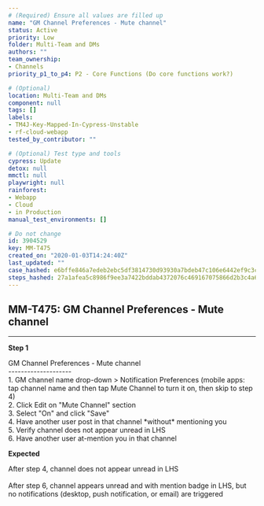 ```yaml
---
# (Required) Ensure all values are filled up
name: "GM Channel Preferences - Mute channel"
status: Active
priority: Low
folder: Multi-Team and DMs
authors: ""
team_ownership:
- Channels
priority_p1_to_p4: P2 - Core Functions (Do core functions work?)

# (Optional)
location: Multi-Team and DMs
component: null
tags: []
labels:
- TM4J-Key-Mapped-In-Cypress-Unstable
- rf-cloud-webapp
tested_by_contributor: ""

# (Optional) Test type and tools
cypress: Update
detox: null
mmctl: null
playwright: null
rainforest:
- Webapp
- Cloud
- in Production
manual_test_environments: []

# Do not change
id: 3904529
key: MM-T475
created_on: "2020-01-03T14:24:40Z"
last_updated: ""
case_hashed: e6bffe846a7edeb2ebc5df3814730d93930a7bdeb47c106e6442ef9c3ce87042548c84e3b71c51ff7cb81e3a7389f5a9
steps_hashed: 27a1afea5c8986f9ee3a7422bddab4372076c469167075866d2b3c4a66aac6e61e5b333ceff188eb7ebdccf009113b5b
---
```


<!-- (Auto-generated) Based on frontmatter's "key" and "name" -->

## MM-T475: GM Channel Preferences - Mute channel

---

**Step 1**

GM Channel Preferences - Mute channel\
\--------------------\
1\. GM channel name drop-down > Notification Preferences (mobile apps: tap channel name and then tap Mute Channel to turn it on, then skip to step 4)\
2\. Click Edit on "Mute Channel" section\
3\. Select "On" and click "Save"\
4\. Have another user post in that channel \*without\* mentioning you\
5\. Verify channel does not appear unread in LHS\
6\. Have another user at-mention you in that channel

**Expected**

After step 4, channel does not appear unread in LHS\
\
After step 6, channel appears unread and with mention badge in LHS, but no notifications (desktop, push notification, or email) are triggered
